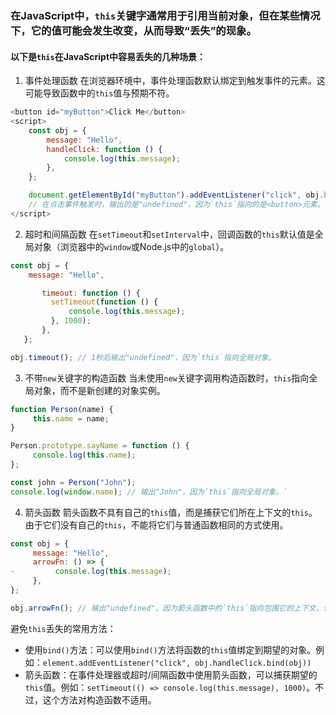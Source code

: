 ### 在JavaScript中，`this`关键字通常用于引用当前对象，但在某些情况下，它的值可能会发生改变，从而导致“丢失”的现象。

#### 以下是`this`在JavaScript中容易丢失的几种场景：

1. 事件处理函数
在浏览器环境中，事件处理函数默认绑定到触发事件的元素。这可能导致函数中的`this`值与预期不符。

```javascript
<button id="myButton">Click Me</button>
<script>
    const obj = {
        message: "Hello",
        handleClick: function () {
            console.log(this.message);
        },
    };

    document.getElementById("myButton").addEventListener("click", obj.handleClick);
    // 在点击事件触发时，输出的是"undefined"，因为`this`指向的是<button>元素。
</script>
```

2. 超时和间隔函数
在`setTimeout`和`setInterval`中，回调函数的`this`默认值是全局对象（浏览器中的`window`或Node.js中的`global`）。

```javascript
const obj = {
    message: "Hello",

       timeout: function () {
         setTimeout(function () {
             console.log(this.message);
         }, 1000);
       },
   };

obj.timeout(); // 1秒后输出"undefined"，因为`this`指向全局对象。
```

3. 不带`new`关键字的构造函数
当未使用`new`关键字调用构造函数时，`this`指向全局对象，而不是新创建的对象实例。

```javascript
function Person(name) {
     this.name = name;
}

Person.prototype.sayName = function () {
     console.log(this.name);
};

const john = Person("John");
console.log(window.name); // 输出"John"，因为`this`指向全局对象。`

```

4. 箭头函数
箭头函数不具有自己的`this`值，而是捕获它们所在上下文的`this`。由于它们没有自己的`this`，不能将它们与普通函数相同的方式使用。

```javascript
const obj = {
     message: "Hello",
     arrowFn: () => {
-         console.log(this.message);
     },
};

obj.arrowFn(); // 输出"undefined"，因为箭头函数中的`this`指向包围它的上下文，也就是全局对象。
```

避免`this`丢失的常用方法：

- 使用`bind()`方法：可以使用`bind()`方法将函数的`this`值绑定到期望的对象。例如：`element.addEventListener("click", obj.handleClick.bind(obj))`
- 箭头函数：在事件处理器或超时/间隔函数中使用箭头函数，可以捕获期望的`this`值。例如：`setTimeout(() => console.log(this.message), 1000)`。不过，这个方法对构造函数不适用。
